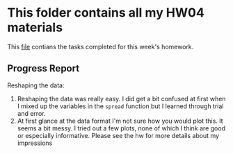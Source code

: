 # This folder contains all my HW04 materials



This [file](https://github.com/Jenncscampbell/STAT545-hw-Campbell-Jennifer/blob/master/hw03/hw3_gapminder_exploration.md) contians the tasks completed for this week's homework.




## Progress Report
Reshaping the data: 
1. Reshaping the data was really easy. I did get a bit confused at first when I mixed up the variables in the `spread` function but I learned through trial and error. 
2. At first glance at the data format I'm not sure how you would plot this. It seems a bit messy. I tried out a few plots, none of which I think are good or especially informative. Please see the hw for more details about my impressions